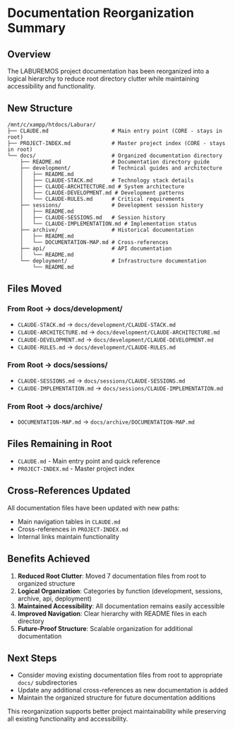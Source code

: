 # Documentation Reorganization Summary

## Overview
The LABUREMOS project documentation has been reorganized into a logical hierarchy to reduce root directory clutter while maintaining accessibility and functionality.

## New Structure

```
/mnt/c/xampp/htdocs/Laburar/
├── CLAUDE.md                    # Main entry point (CORE - stays in root)
├── PROJECT-INDEX.md             # Master project index (CORE - stays in root)
└── docs/                        # Organized documentation directory
    ├── README.md                # Documentation directory guide
    ├── development/             # Technical guides and architecture
    │   ├── README.md
    │   ├── CLAUDE-STACK.md      # Technology stack details
    │   ├── CLAUDE-ARCHITECTURE.md # System architecture
    │   ├── CLAUDE-DEVELOPMENT.md # Development patterns
    │   └── CLAUDE-RULES.md      # Critical requirements
    ├── sessions/                # Development session history
    │   ├── README.md
    │   ├── CLAUDE-SESSIONS.md   # Session history
    │   └── CLAUDE-IMPLEMENTATION.md # Implementation status
    ├── archive/                 # Historical documentation
    │   ├── README.md
    │   └── DOCUMENTATION-MAP.md # Cross-references
    ├── api/                     # API documentation
    │   └── README.md
    └── deployment/              # Infrastructure documentation
        └── README.md
```

## Files Moved

### From Root → docs/development/
- `CLAUDE-STACK.md` → `docs/development/CLAUDE-STACK.md`
- `CLAUDE-ARCHITECTURE.md` → `docs/development/CLAUDE-ARCHITECTURE.md`
- `CLAUDE-DEVELOPMENT.md` → `docs/development/CLAUDE-DEVELOPMENT.md`
- `CLAUDE-RULES.md` → `docs/development/CLAUDE-RULES.md`

### From Root → docs/sessions/
- `CLAUDE-SESSIONS.md` → `docs/sessions/CLAUDE-SESSIONS.md`
- `CLAUDE-IMPLEMENTATION.md` → `docs/sessions/CLAUDE-IMPLEMENTATION.md`

### From Root → docs/archive/
- `DOCUMENTATION-MAP.md` → `docs/archive/DOCUMENTATION-MAP.md`

## Files Remaining in Root
- `CLAUDE.md` - Main entry point and quick reference
- `PROJECT-INDEX.md` - Master project index

## Cross-References Updated
All documentation files have been updated with new paths:
- Main navigation tables in `CLAUDE.md`
- Cross-references in `PROJECT-INDEX.md`
- Internal links maintain functionality

## Benefits Achieved
1. **Reduced Root Clutter**: Moved 7 documentation files from root to organized structure
2. **Logical Organization**: Categories by function (development, sessions, archive, api, deployment)
3. **Maintained Accessibility**: All documentation remains easily accessible
4. **Improved Navigation**: Clear hierarchy with README files in each directory
5. **Future-Proof Structure**: Scalable organization for additional documentation

## Next Steps
- Consider moving existing documentation files from root to appropriate `docs/` subdirectories
- Update any additional cross-references as new documentation is added
- Maintain the organized structure for future documentation additions

This reorganization supports better project maintainability while preserving all existing functionality and accessibility.